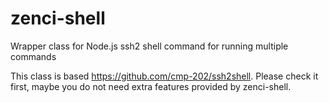 # zenci-shell
Wrapper class for Node.js ssh2 shell command for running multiple commands

This class is based https://github.com/cmp-202/ssh2shell.
Please check it first, maybe you do not need extra features provided by zenci-shell.

